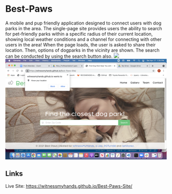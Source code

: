 # Best-Paws

A mobile and pup friendly application designed to connect users with dog parks in the area. The single-page site provides users the ability to search for pet-friendly parks within a specific radius of their current location, showing local weather conditions and a channel for connecting with other users in the area! When the page loads, the user is asked to share their location. Then, options of dogparks in the vicinity are shown. The search can be conducted by using the search button also.
<img src="./assests/images/names.png">
<img src="./assets/images/pagescreenshot.png">


## Links

Live Site: https://witnessmyhands.github.io/Best-Paws-Site/
